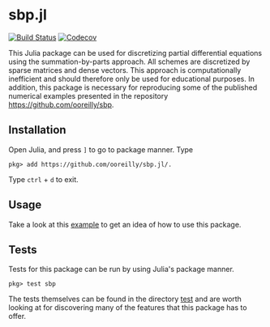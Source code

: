 # sbp.jl

[![Build Status](https://travis-ci.org/ooreilly/sbp.jl.svg?branch=master)](https://travis-ci.org/ooreilly/sbp.jl)
[![Codecov](https://codecov.io/gh/ooreilly/sbp.jl/branch/master/graph/badge.svg)](https://codecov.io/gh/ooreilly/sbp.jl)

This Julia package can be used for discretizing partial differential
equations using the summation-by-parts approach. All schemes are discretized by
sparse matrices and dense vectors. This approach is computationally inefficient
and should therefore only be used for educational purposes. 
In addition, this package is necessary for reproducing some of the published
numerical examples presented in the repository
https://github.com/ooreilly/sbp. 

## Installation
Open Julia, and press `]` to go to package manner. Type
```
pkg> add https://github.com/ooreilly/sbp.jl/.

```
Type `ctrl` + `d` to exit.

## Usage
Take a look at this [example](examples/wave_equation_1d.jl) to get an idea of
how to use this package.


## Tests
Tests for this package can be run by using Julia's package manner.
```
pkg> test sbp
```
The tests themselves can be found in the directory [test](test/) and are worth
looking at for discovering many of the features that this package has to offer.
